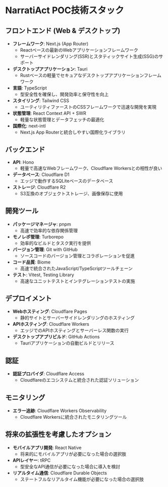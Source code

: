 # NarratiAct POC技術スタック

## フロントエンド (Web & デスクトップ)

- **フレームワーク**: Next.js (App Router)
  - Reactベースの最新のWebアプリケーションフレームワーク
  - サーバーサイドレンダリング(SSR)とスタティックサイト生成(SSG)のサポート
- **デスクトップアプリケーション**: Tauri
  - Rustベースの軽量でセキュアなデスクトップアプリケーションフレームワーク
- **言語**: TypeScript
  - 型安全性を確保し、開発効率と保守性を向上
- **スタイリング**: Tailwind CSS
  - ユーティリティファーストのCSSフレームワークで迅速な開発を実現
- **状態管理**: React Context API + SWR
  - 軽量な状態管理とデータフェッチの最適化
- **国際化**: next-intl
  - Next.js App Routerと統合しやすい国際化ライブラリ

## バックエンド

- **API**: Hono
  - 軽量で高速なWebフレームワーク、Cloudflare Workersとの相性が良い
- **データベース**: Cloudflare D1
  - エッジで動作するSQLiteベースのデータベース
- **ストレージ**: Cloudflare R2
  - S3互換のオブジェクトストレージ、画像保存に使用

## 開発ツール

- **パッケージマネージャ**: pnpm
  - 高速で効率的な依存関係管理
- **モノレポ管理**: Turborepo
  - 効率的なビルドとタスク実行を提供
- **バージョン管理**: Git with GitHub
  - ソースコードのバージョン管理とコラボレーションを促進
- **コード品質**: Biome
  - 高速で統合されたJavaScript/TypeScriptツールチェーン
- **テスト**: Vitest, Testing Library
  - 高速なユニットテストとインテグレーションテストの実施

## デプロイメント

- **Webホスティング**: Cloudflare Pages
  - 静的サイトとサーバーサイドレンダリングのホスティング
- **APIホスティング**: Cloudflare Workers
  - エッジでのAPIホスティングとサーバーレス関数の実行
- **デスクトップアプリビルド**: GitHub Actions
  - Tauriアプリケーションの自動ビルドとリリース

## 認証

- **認証プロバイダ**: Cloudflare Access
  - Cloudflareのエコシステムと統合された認証ソリューション

## モニタリング

- **エラー追跡**: Cloudflare Workers Observability
  - Cloudflare Workersに統合されたモニタリングツール

## 将来の拡張性を考慮したオプション

- **モバイルアプリ開発**: React Native
  - 将来的にモバイルアプリが必要になった場合の選択肢
- **APIレイヤー**: tRPC
  - 型安全なAPI通信が必要になった場合に導入を検討
- **リアルタイム通信**: Cloudflare Durable Objects
  - ステートフルなリアルタイム機能が必要になった場合の選択肢
  